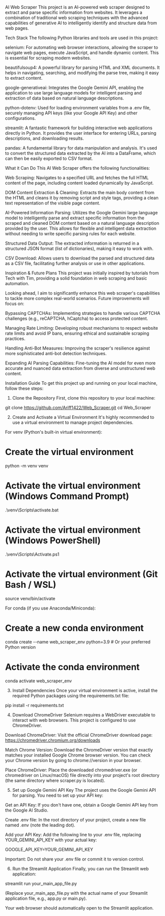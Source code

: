 AI Web Scraper
This project is an AI-powered web scraper designed to extract and parse specific information from websites. It leverages a combination of traditional web scraping techniques with the advanced capabilities of generative AI to intelligently identify and structure data from web pages.

Tech Stack
The following Python libraries and tools are used in this project:

selenium: For automating web browser interactions, allowing the scraper to navigate web pages, execute JavaScript, and handle dynamic content. This is essential for scraping modern websites.

beautifulsoup4: A powerful library for parsing HTML and XML documents. It helps in navigating, searching, and modifying the parse tree, making it easy to extract content.

google-generativeai: Integrates the Google Gemini API, enabling the application to use large language models for intelligent parsing and extraction of data based on natural language descriptions.

python-dotenv: Used for loading environment variables from a .env file, securely managing API keys (like your Google API Key) and other configurations.

streamlit: A fantastic framework for building interactive web applications directly in Python. It provides the user interface for entering URLs, parsing descriptions, and downloading results.

pandas: A fundamental library for data manipulation and analysis. It's used to convert the structured data extracted by the AI into a DataFrame, which can then be easily exported to CSV format.

What it Can Do
This AI Web Scraper offers the following functionalities:

Web Scraping: Navigates to a specified URL and fetches the full HTML content of the page, including content loaded dynamically by JavaScript.

DOM Content Extraction & Cleaning: Extracts the main body content from the HTML and cleans it by removing script and style tags, providing a clean text representation of the visible page content.

AI-Powered Information Parsing: Utilizes the Google Gemini large language model to intelligently parse and extract specific information from the scraped and cleaned DOM content based on a natural language description provided by the user. This allows for flexible and intelligent data extraction without needing to write specific parsing rules for each website.

Structured Data Output: The extracted information is returned in a structured JSON format (list of dictionaries), making it easy to work with.

CSV Download: Allows users to download the parsed and structured data as a CSV file, facilitating further analysis or use in other applications.

Inspiration & Future Plans
This project was initially inspired by tutorials from Tech with Tim, providing a solid foundation in web scraping and basic automation.

Looking ahead, I aim to significantly enhance this web scraper's capabilities to tackle more complex real-world scenarios. Future improvements will focus on:

Bypassing CAPTCHAs: Implementing strategies to handle various CAPTCHA challenges (e.g., reCAPTCHA, hCaptcha) to access protected content.

Managing Rate Limiting: Developing robust mechanisms to respect website rate limits and avoid IP bans, ensuring ethical and sustainable scraping practices.

Handling Anti-Bot Measures: Improving the scraper's resilience against more sophisticated anti-bot detection techniques.

Expanding AI Parsing Capabilities: Fine-tuning the AI model for even more accurate and nuanced data extraction from diverse and unstructured web content.

Installation Guide
To get this project up and running on your local machine, follow these steps:

1. Clone the Repository
First, clone this repository to your local machine:

git clone https://github.com/Ariff1422/Web_Scraper.git
cd Web_Scraper

2. Create and Activate a Virtual Environment
It's highly recommended to use a virtual environment to manage project dependencies.

For venv (Python's built-in virtual environment):

# Create the virtual environment
python -m venv venv

# Activate the virtual environment (Windows Command Prompt)
.\venv\Scripts\activate.bat

# Activate the virtual environment (Windows PowerShell)
.\venv\Scripts\Activate.ps1

# Activate the virtual environment (Git Bash / WSL)
source venv/bin/activate

For conda (if you use Anaconda/Miniconda):

# Create a new conda environment
conda create --name web_scraper_env python=3.9 # Or your preferred Python version

# Activate the conda environment
conda activate web_scraper_env

3. Install Dependencies
Once your virtual environment is active, install the required Python packages using the requirements.txt file:

pip install -r requirements.txt

4. Download ChromeDriver
Selenium requires a WebDriver executable to interact with web browsers. This project is configured to use ChromeDriver.

Download ChromeDriver: Visit the official ChromeDriver download page: https://chromedriver.chromium.org/downloads

Match Chrome Version: Download the ChromeDriver version that exactly matches your installed Google Chrome browser version. You can check your Chrome version by going to chrome://version in your browser.

Place ChromeDriver: Place the downloaded chromedriver.exe (or chromedriver on Linux/macOS) file directly into your project's root directory (the same directory where scraper.py is located).

5. Set up Google Gemini API Key
The project uses the Google Gemini API for parsing. You need to set up your API key:

Get an API Key: If you don't have one, obtain a Google Gemini API key from the Google AI Studio.

Create .env file: In the root directory of your project, create a new file named .env (note the leading dot).

Add your API Key: Add the following line to your .env file, replacing YOUR_GEMINI_API_KEY with your actual key:

GOOGLE_API_KEY=YOUR_GEMINI_API_KEY

Important: Do not share your .env file or commit it to version control.

6. Run the Streamlit Application
Finally, you can run the Streamlit web application:

streamlit run your_main_app_file.py

(Replace your_main_app_file.py with the actual name of your Streamlit application file, e.g., app.py or main.py).

Your web browser should automatically open to the Streamlit application.
